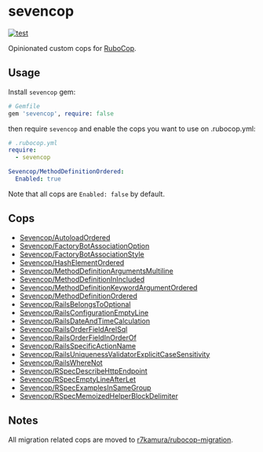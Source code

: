 # sevencop

[![test](https://github.com/r7kamura/sevencop/actions/workflows/test.yml/badge.svg)](https://github.com/r7kamura/sevencop/actions/workflows/test.yml)

Opinionated custom cops for [RuboCop](https://github.com/rubocop/rubocop).

## Usage

Install `sevencop` gem:

```ruby
# Gemfile
gem 'sevencop', require: false
```

then require `sevencop` and enable the cops you want to use on .rubocop.yml:

```yaml
# .rubocop.yml
require:
  - sevencop

Sevencop/MethodDefinitionOrdered:
  Enabled: true
```

Note that all cops are `Enabled: false` by default.

## Cops

- [Sevencop/AutoloadOrdered](lib/rubocop/cop/sevencop/autoload_ordered.rb)
- [Sevencop/FactoryBotAssociationOption](lib/rubocop/cop/sevencop/factory_bot_association_option.rb)
- [Sevencop/FactoryBotAssociationStyle](lib/rubocop/cop/sevencop/factory_bot_association_style.rb)
- [Sevencop/HashElementOrdered](lib/rubocop/cop/sevencop/hash_element_ordered.rb)
- [Sevencop/MethodDefinitionArgumentsMultiline](lib/rubocop/cop/sevencop/method_definition_arguments_multiline.rb)
- [Sevencop/MethodDefinitionInIncluded](lib/rubocop/cop/sevencop/method_definition_in_included.rb)
- [Sevencop/MethodDefinitionKeywordArgumentOrdered](lib/rubocop/cop/sevencop/method_definition_keyword_argument_ordered.rb)
- [Sevencop/MethodDefinitionOrdered](lib/rubocop/cop/sevencop/method_definition_ordered.rb)
- [Sevencop/RailsBelongsToOptional](lib/rubocop/cop/sevencop/rails_belongs_to_optional.rb)
- [Sevencop/RailsConfigurationEmptyLine](lib/rubocop/cop/sevencop/rails_configuration_empty_line.rb)
- [Sevencop/RailsDateAndTimeCalculation](lib/rubocop/cop/sevencop/rails_date_and_time_calculation.rb)
- [Sevencop/RailsOrderFieldArelSql](lib/rubocop/cop/sevencop/rails_order_field_arel_sql.rb)
- [Sevencop/RailsOrderFieldInOrderOf](lib/rubocop/cop/sevencop/rails_order_field_in_order_of.rb)
- [Sevencop/RailsSpecificActionName](lib/rubocop/cop/sevencop/rails_specific_action_name.rb)
- [Sevencop/RailsUniquenessValidatorExplicitCaseSensitivity](lib/rubocop/cop/sevencop/rails_uniqueness_validator_explicit_case_sensitivity.rb)
- [Sevencop/RailsWhereNot](lib/rubocop/cop/sevencop/rails_where_not.rb)
- [Sevencop/RSpecDescribeHttpEndpoint](lib/rubocop/cop/sevencop/rspec_describe_http_endpoint.rb)
- [Sevencop/RSpecEmptyLineAfterLet](lib/rubocop/cop/sevencop/rspec_empty_line_after_let.rb)
- [Sevencop/RSpecExamplesInSameGroup](lib/rubocop/cop/sevencop/rspec_examples_in_same_group.rb)
- [Sevencop/RSpecMemoizedHelperBlockDelimiter](lib/rubocop/cop/sevencop/rspec_memoized_helper_block_delimiter.rb)

## Notes

All migration related cops are moved to [r7kamura/rubocop-migration](https://github.com/r7kamura/rubocop-migration).
